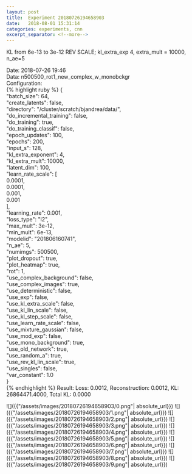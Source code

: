 ```yaml
---
layout: post
title:  Experiment 20180726194658903
date:   2018-08-01 15:31:14
categories: experiments, cnn
excerpt_separator: <!--more-->
---
```

KL from 6e-13 to 3e-12 REV SCALE; kl_extra_exp 4, extra_mult = 10000, n_ae=5  

 <!--more-->
Date: 2018-07-26 19:46  
Data: n500500_rot1_new_complex_w_monobckgr  
Configuration:   
{% highlight ruby %}
{  
    "batch_size": 64,   
    "create_latents": false,   
    "directory": "/cluster/scratch/bjandrea/data/",   
    "do_incremental_training": false,   
    "do_training": true,   
    "do_training_classif": false,   
    "epoch_updates": 100,   
    "epochs": 200,   
    "input_s": 128,   
    "kl_extra_exponent": 4,   
    "kl_extra_mult": 10000,   
    "latent_dim": 100,   
    "learn_rate_scale": [  
        0.0001,   
        0.0001,   
        0.001,   
        0.001  
    ],   
    "learning_rate": 0.001,   
    "loss_type": "l2",   
    "max_mult": 3e-12,   
    "min_mult": 6e-13,   
    "modelid": "201806160741",   
    "n_ae": 5,   
    "numimgs": 500500,   
    "plot_dropout": true,   
    "plot_heatmap": true,   
    "rot": 1,   
    "use_complex_background": false,   
    "use_complex_images": true,   
    "use_deterministic": false,   
    "use_exp": false,   
    "use_kl_extra_scale": false,   
    "use_kl_lin_scale": false,   
    "use_kl_step_scale": false,   
    "use_learn_rate_scale": false,   
    "use_mixture_gaussian": false,   
    "use_mod_exp": false,   
    "use_mono_background": true,   
    "use_old_network": true,   
    "use_random_a": true,   
    "use_rev_kl_lin_scale": true,   
    "use_singles": false,   
    "var_constant": 1.0  
}  
{% endhighlight %}
Result: Loss: 0.0012, Reconstruction: 0.0012, KL: 26864471.4000, Total KL: 0.0000  

![]({{"/assets/images/20180726194658903/0.png"| absolute_url}})
![]({{"/assets/images/20180726194658903/1.png"| absolute_url}})
![]({{"/assets/images/20180726194658903/2.png"| absolute_url}})
![]({{"/assets/images/20180726194658903/3.png"| absolute_url}})
![]({{"/assets/images/20180726194658903/4.png"| absolute_url}})
![]({{"/assets/images/20180726194658903/5.png"| absolute_url}})
![]({{"/assets/images/20180726194658903/6.png"| absolute_url}})
![]({{"/assets/images/20180726194658903/7.png"| absolute_url}})
![]({{"/assets/images/20180726194658903/8.png"| absolute_url}})
![]({{"/assets/images/20180726194658903/9.png"| absolute_url}})
